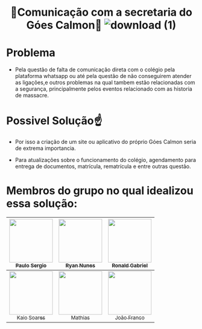 # <h1 align="center"> 📢Comunicação com a secretaria do Góes Calmon📢 ![download (1)](https://user-images.githubusercontent.com/67914274/234879670-abeb984b-0e53-4928-aa27-bdf982009b95.jpeg) </h1> 

# Problema
* Pela questão de falta de comunicação direta com o colégio pela plataforma whatsapp ou até pela questão de não conseguirem atender as ligações,e outros problemas na qual tambem estão relacionadas com a segurança, principalmente pelos eventos relacionado com as historia de massacre.

# Possivel Solução☝
* Por isso a criação de um site ou aplicativo do próprio Góes Calmon seria de extrema importancia.

* Para atualizações sobre o funcionamento do colégio, agendamento para entrega de documentos, matrícula, rematrícula e entre outras questão.


# Membros do grupo no qual idealizou essa solução:


| [<img src="https://avatars.githubusercontent.com/u/130567991?v=4" width=115><br><sub>Paulo Sergio</sub>](https://github.com/Pau1osergio) |  [<img src="https://avatars.githubusercontent.com/u/131267305?v=4" width=115><br><sub>Ryan Nunes</sub>](https://github.com/ryannunes1) |  [<img src="https://avatars.githubusercontent.com/u/67914274?v=4" width=115><br><sub>Ronald Gabriel</sub>](https://github.com/ronald-gabriel) |
| :---: | :---: | :---: |
| [<img src="https://avatars.githubusercontent.com/u/131975463?v=4" width=115><br><sub>Kaio Soares</sub>](https://github.com/kaio0207)  | [<img src="https://avatars.githubusercontent.com/u/130567861?v=4" width=115><br><sub>Mathias</sub>](https://github.com/Sant1414) | [<img src="https://avatars.githubusercontent.com/u/13956564?v=4" width=115><br><sub>João Franco</sub>](https://github.com/francojoao) |
